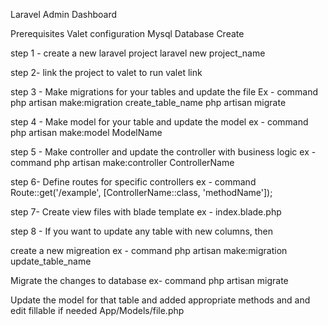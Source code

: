 Laravel Admin Dashboard

Prerequisites
Valet configuration
Mysql Database Create

step 1 - create a new laravel project
laravel new project_name

step 2- link the project to valet to run
valet link

step 3 - Make migrations for your tables and update the file
Ex - command
php artisan make:migration create_table_name
php artisan migrate

step 4 - Make model for your table and update the model
ex - command
php artisan make:model ModelName

step 5 - Make controller and update the controller with business logic
ex - command
php artisan make:controller ControllerName

step 6- Define routes for specific controllers 
ex - command
Route::get('/example', [ControllerName::class, 'methodName']);

step 7- Create view files with blade template
ex - index.blade.php

step 8 - If you want to update any table with new columns, then 

create a new migreation
ex - command
php artisan make:migration update_table_name

Migrate the changes to database
ex- command
php artisan migrate

Update the model for that table and added appropriate methods and and edit fillable if needed
App/Models/file.php